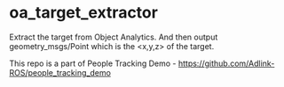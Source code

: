 # oa_target_extractor
Extract the target from Object Analytics. And then output geometry_msgs/Point which is the &lt;x,y,z> of the target.

This repo is a part of People Tracking Demo - https://github.com/Adlink-ROS/people_tracking_demo
